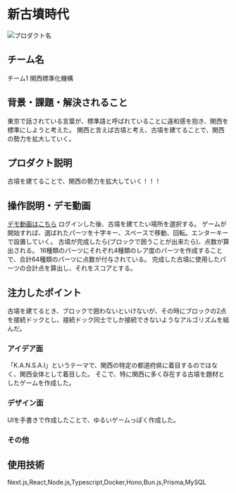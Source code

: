 # 新古墳時代
<!-- プロダクト名に変更してください -->

![プロダクト名](https://kc3.me/cms/wp-content/uploads/2024/11/hack25-eyecatch.png)
<!-- プロダクト名・イメージ画像を差し変えてください -->


## チーム名
チーム1 関西標準化機構
<!-- チームIDとチーム名を入力してください -->


## 背景・課題・解決されること
東京で話されている言葉が、標準語と呼ばれていることに違和感を抱き、関西を標準にしようと考えた。
関西と言えば古墳と考え、古墳を建てることで、関西の勢力を拡大していく。
<!-- テーマ「関西をいい感じに」に対して、考案するプロダクトがどういった(Why)背景から思いついたのか、どのよう(What)な課題があり、どのよう(How)に解決するのかを入力してください -->


## プロダクト説明
古墳を建てることで、関西の勢力を拡大していく！！！
<!-- 開発したプロダクトの説明を入力してください -->


## 操作説明・デモ動画
[デモ動画はこちら](https://youtu.be/LuZdwuMdVEE)
ログインした後、古墳を建てたい場所を選択する。
ゲームが開始すれば、選ばれたパーツを十字キー、スペースで移動、回転。エンターキーで設置していく。
古墳が完成したら(ブロックで囲うことが出来たら)、点数が算出される。
16種類のパーツにそれぞれ4種類のレア度のパーツを作成することで、合計64種類のパーツに点数が付与されている。
完成した古墳に使用したパーツの合計点を算出し、それをスコアとする。
<!-- 開発したプロダクトの操作説明について入力してください。また、操作説明デモ動画があれば、埋め込みやリンクを記載してください -->


## 注力したポイント
古墳を建てるとき、ブロックで囲わないといけないが、その時にブロックの2点を接続ドックとし、接続ドック同士でしか接続できないようなアルゴリズムを組んだ。
<!-- 開発したプロダクトの中で、特に注力して作成した箇所・ポイントについて入力してください -->
### アイデア面
「K.A.N.S.A.I」というテーマで、関西の特定の都道府県に着目するのではなく、関西全体として着目した。
そこで、特に関西に多く存在する古墳を題材としたゲームを作成した。

### デザイン面
UIを手書きで作成したことで、ゆるいゲームっぽく作成した。
### その他

## 使用技術
Next.js,React,Node.js,Typescript,Docker,Hono,Bun.js,Prisma,MySQL
<!-- 使用技術を入力してください -->


<!--
markdownの記法はこちらを参照してください！
https://docs.github.com/ja/get-started/writing-on-github/getting-started-with-writing-and-formatting-on-github/basic-writing-and-formatting-syntax
-->

